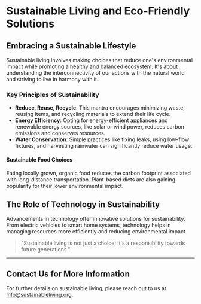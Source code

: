 # Sustainable Living and Eco-Friendly Solutions

## Embracing a Sustainable Lifestyle
Sustainable living involves making choices that reduce one's environmental impact while promoting a healthy and balanced ecosystem. It's about understanding the interconnectivity of our actions with the natural world and striving to live in harmony with it.

### Key Principles of Sustainability
- **Reduce, Reuse, Recycle**: This mantra encourages minimizing waste, reusing items, and recycling materials to extend their life cycle.
- **Energy Efficiency**: Opting for energy-efficient appliances and renewable energy sources, like solar or wind power, reduces carbon emissions and conserves resources.
- **Water Conservation**: Simple practices like fixing leaks, using low-flow fixtures, and harvesting rainwater can significantly reduce water usage.

#### Sustainable Food Choices
Eating locally grown, organic food reduces the carbon footprint associated with long-distance transportation. Plant-based diets are also gaining popularity for their lower environmental impact.

## The Role of Technology in Sustainability
Advancements in technology offer innovative solutions for sustainability. From electric vehicles to smart home systems, technology helps in managing resources more efficiently and reducing environmental impact.

> "Sustainable living is not just a choice; it's a responsibility towards future generations."

---

## Contact Us for More Information
For further details on sustainable living, please reach out to us at [info@sustainableliving.org](mailto:info@sustainableliving.org).
